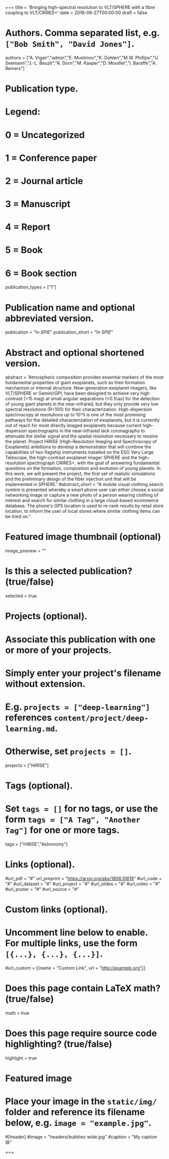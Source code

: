 +++
title = 'Bringing high-spectral resolution to VLT/SPHERE with a fibre coupling to VLT/CRIRES+'
date = 2018-06-27T00:00:00
draft = false

# Authors. Comma separated list, e.g. `["Bob Smith", "David Jones"]`.
authors = ["A. Vigan","admin","E. Muslimov","K. Dohlen","M.W. Phillips","U. Seemann","J.-L. Beuzit","R. Dorn","M. Kasper","D. Mouillet","I. Baraffe","A. Reiners"]

# Publication type.
# Legend:
# 0 = Uncategorized
# 1 = Conference paper
# 2 = Journal article
# 3 = Manuscript
# 4 = Report
# 5 = Book
# 6 = Book section
publication_types = ["1"]

# Publication name and optional abbreviated version.
publication = "In *SPIE*"
publication_short = "In *SPIE*"

# Abstract and optional shortened version.
abstract = 'Atmospheric composition provides essential markers of the most fundamental properties of giant exoplanets, such as their formation mechanism or internal structure. New-generation exoplanet imagers, like VLT/SPHERE or Gemini/GPI, have been designed to achieve very high contrast (>15 mag) at small angular separations (<0.5\as) for the detection of young giant planets in the near-infrared, but they only provide very low spectral resolutions (R<100) for their characterization. High-dispersion spectroscopy at resolutions up to 10^5 is one of the most promising pathways for the detailed characterization of exoplanets, but it is currently out of reach for most directly imaged exoplanets because current high-dispersion spectrographs in the near-infrared lack coronagraphs to attenuate the stellar signal and the spatial resolution necessary to resolve the planet. Project HiRISE (High-Resolution Imaging and Spectroscopy of Exoplanets) ambitions to develop a demonstrator that will combine the capabilities of two flagship instruments installed on the ESO Very Large Telescope, the high-contrast exoplanet imager SPHERE and the high-resolution spectrograph CRIRES+, with the goal of answering fundamental questions on the formation, composition and evolution of young planets. In this work, we will present the project, the first set of realistic simulations and the preliminary design of the fiber injection unit that will be implemented in SPHERE.'
#abstract_short = "A mobile visual clothing search system is presented whereby a smart phone user can either choose a social networking image or capture a new photo of a person wearing clothing of interest and search for similar clothing in a large cloud-based ecommerce database. The phone's GPS location is used to re-rank results by retail store location, to inform the user of local stores where similar clothing items can be tried on."

# Featured image thumbnail (optional)
image_preview = ""

# Is this a selected publication? (true/false)
selected = true

# Projects (optional).
#   Associate this publication with one or more of your projects.
#   Simply enter your project's filename without extension.
#   E.g. `projects = ["deep-learning"]` references `content/project/deep-learning.md`.
#   Otherwise, set `projects = []`.
projects = ["HiRISE"]

# Tags (optional).
#   Set `tags = []` for no tags, or use the form `tags = ["A Tag", "Another Tag"]` for one or more tags.
tags = ["HiRISE","Astronomy"]

# Links (optional).
#url_pdf = "#"
url_preprint = "https://arxiv.org/abs/1806.10618"
#url_code = "#"
#url_dataset = "#"
#url_project = "#"
#url_slides = "#"
#url_video = "#"
#url_poster = "#"
#url_source = "#"

# Custom links (optional).
#   Uncomment line below to enable. For multiple links, use the form `[{...}, {...}, {...}]`.
#url_custom = [{name = "Custom Link", url = "http://example.org"}]

# Does this page contain LaTeX math? (true/false)
math = true

# Does this page require source code highlighting? (true/false)
highlight = true

# Featured image
# Place your image in the `static/img/` folder and reference its filename below, e.g. `image = "example.jpg"`.
#[header]
#image = "headers/bubbles-wide.jpg"
#caption = "My caption :smile:"

+++

